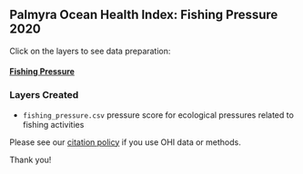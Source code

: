 ## Palmyra Ocean Health Index: Fishing Pressure 2020  

Click on the layers to see data preparation:  

#### [Fishing Pressure](https://ohi-4site.github.io/pal-prep/prep/pressures/fp/v2020/fishing_pressure_layer.html)    

### Layers Created

- `fishing_pressure.csv`  pressure score for ecological pressures related to fishing activities     


Please see our [citation policy](http://ohi-science.org/citation-policy/) if you use OHI data or methods.   

Thank you! 